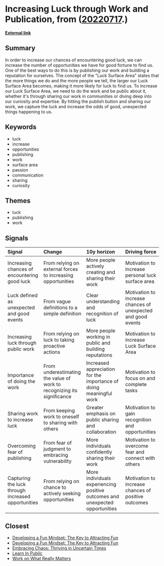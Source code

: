 # __Increasing Luck through Work and Publication__, from ([20220717](https://kghosh.substack.com/p/20220717).)

__[External link](https://github.com/readme/guides/publishing-your-work)__



## Summary

In order to increase our chances of encountering good luck, we can increase the number of opportunities we have for good fortune to find us. One of the best ways to do this is by publishing our work and building a reputation for ourselves. The concept of the "Luck Surface Area" states that the more things we do and the more people we tell, the larger our Luck Surface Area becomes, making it more likely for luck to find us. To increase our Luck Surface Area, we need to do the work and be public about it, whether it's through sharing our work in communities or diving deep into our curiosity and expertise. By hitting the publish button and sharing our work, we capture the luck and increase the odds of good, unexpected things happening to us.

## Keywords

* luck
* increase
* opportunities
* publishing
* work
* surface area
* passion
* communication
* sharing
* curiosity

## Themes

* luck
* publishing
* work

## Signals

| Signal                                             | Change                                                                 | 10y horizon                                                                  | Driving force                                                |
|:---------------------------------------------------|:-----------------------------------------------------------------------|:-----------------------------------------------------------------------------|:-------------------------------------------------------------|
| Increasing chances of encountering good luck       | From relying on external forces to increasing opportunities            | More people actively creating and sharing their work                         | Motivation to increase personal luck surface area            |
| Luck defined as unexpected and good events         | From vague definitions to a simple definition                          | Clear understanding and recognition of luck                                  | Motivation to increase chances of unexpected and good events |
| Increasing luck through public work                | From relying on luck to taking proactive actions                       | More people working in public and building reputations                       | Motivation to increase Luck Surface Area                     |
| Importance of doing the work                       | From underestimating the value of work to recognizing its significance | Increased appreciation for the importance of doing meaningful work           | Motivation to focus on and complete tasks                    |
| Sharing work to increase luck                      | From keeping work to oneself to sharing with others                    | Greater emphasis on public sharing and collaboration                         | Motivation to gain recognition and opportunities             |
| Overcoming fear of publishing                      | From fear of judgment to embracing vulnerability                       | More individuals confidently sharing their work                              | Motivation to overcome fear and connect with others          |
| Capturing the luck through increased opportunities | From relying on chance to actively seeking opportunities               | More individuals experiencing positive outcomes and unexpected opportunities | Motivation to increase chances of positive outcomes          |

## Closest

* [Developing a Fun Mindset: The Key to Attracting Fun](91a89306cd8e0d3a05a468796e941420)
* [Developing a Fun Mindset: The Key to Attracting Fun](bc734fd4bd996e68c387249bbc4d33e2)
* [Embracing Chaos: Thriving in Uncertain Times](7456d661e6f006d09a3f10e8790588d0)
* [Learn In Public](037aba804501ec9f75f8bb434b8a6c20)
* [Work on What Really Matters](f3016876ef0373e664eea6b715a4e421)